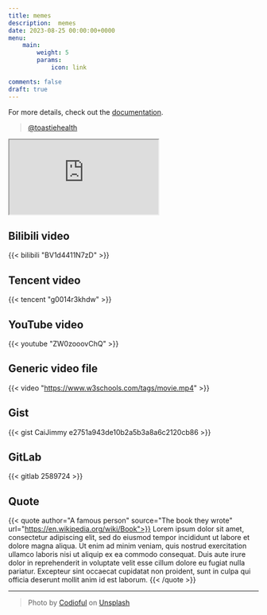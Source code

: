 ```yaml
---
title: memes
description:  memes
date: 2023-08-25 00:00:00+0000
menu:
    main: 
        weight: 5
        params:
            icon: link

comments: false
draft: true
---
```





For more details, check out the [documentation](https://stack.jimmycai.com/writing/shortcodes).
<blockquote class="tiktok-embed" data-video-id="7458446696259915016" style="max-width: 325px;min-width: 325px;" >
	<section><a  href="https://www.tiktok.com/@toastiehealth?refer=embed">@toastiehealth</a></section>
</blockquote>
<script async src="https://www.tiktok.com/embed.js"></script>

<iframe src="https://www.tiktok.com/@toastiehealth/video/7458446696259915016" title="description"></iframe>

## Bilibili video

{{< bilibili "BV1d4411N7zD" >}}

## Tencent video

{{< tencent "g0014r3khdw" >}}

## YouTube video

{{< youtube "ZW0zooovChQ" >}}

## Generic video file

{{< video "https://www.w3schools.com/tags/movie.mp4" >}}

## Gist

{{< gist CaiJimmy e2751a943de10b2a5b3a8a6c2120cb86 >}}

## GitLab

{{< gitlab 2589724 >}}

## Quote

{{< quote author="A famous person" source="The book they wrote" url="https://en.wikipedia.org/wiki/Book">}}
Lorem ipsum dolor sit amet, consectetur adipiscing elit, sed do eiusmod tempor incididunt ut labore et dolore magna aliqua. Ut enim ad minim veniam, quis nostrud exercitation ullamco laboris nisi ut aliquip ex ea commodo consequat. Duis aute irure dolor in reprehenderit in voluptate velit esse cillum dolore eu fugiat nulla pariatur. Excepteur sint occaecat cupidatat non proident, sunt in culpa qui officia deserunt mollit anim id est laborum.
{{< /quote >}}

-----

> Photo by [Codioful](https://unsplash.com/@codioful) on [Unsplash](https://unsplash.com/photos/WDSN62Qdxuk)
